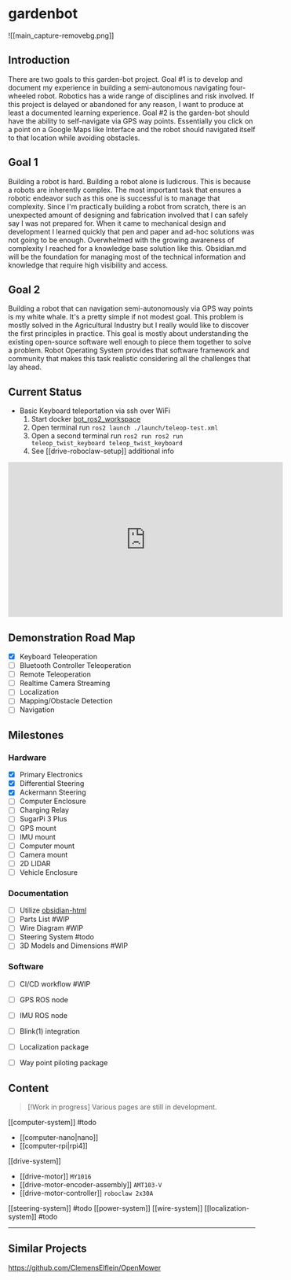 # gardenbot


![[main_capture-removebg.png]]


## Introduction

There are two goals to this garden-bot project. Goal #1 is to develop and document my experience in building a semi-autonomous navigating four-wheeled robot. Robotics has a wide range of disciplines and risk involved. If this project is delayed or abandoned for any reason, I want to produce at least a documented learning experience. Goal #2 is the garden-bot should have the ability to self-navigate via GPS way points. Essentially you click on a point on a Google Maps like Interface and the robot should navigated itself to that location while avoiding obstacles.

## Goal 1

Building a robot is hard. Building a robot alone is ludicrous. This is because a robots are inherently complex. The most important task that ensures a robotic endeavor such as this one is successful is to manage that complexity. Since I'm practically building a robot from scratch, there is an unexpected amount of designing and fabrication involved that I can safely say I was not prepared for. When it came to mechanical design and development I learned quickly that pen and paper and ad-hoc solutions was not going to be enough. Overwhelmed with the growing awareness of complexity I reached for a knowledge base solution like this. Obsidian.md will be the foundation for managing most of the technical information and knowledge that require high visibility and access.

## Goal 2

Building a robot that can navigation semi-autonomously via GPS way points is my white whale. It's a pretty simple if not modest goal. This problem is mostly solved in the Agricultural Industry but I really would like to discover the first principles in practice. This goal is mostly about understanding the existing open-source software well enough to piece them together to solve a problem. Robot Operating System provides that software framework and community that makes this task realistic considering all the challenges that lay ahead.

## Current Status

- Basic Keyboard teleportation via ssh over WiFi
	1. Start docker [bot_ros2_workspace](https://github.com/digitalhabitat/bot_ros2_workspace)
	2. Open terminal run `ros2 launch ./launch/teleop-test.xml`
	3. Open a second terminal run `ros2 run ros2 run teleop_twist_keyboard teleop_twist_keyboard`
	4. See [[drive-roboclaw-setup]] additional info

<iframe width="560" height="315" src="https://www.youtube.com/embed/C3Nxp40HBfw" title="YouTube video player" frameborder="0" allow="accelerometer; autoplay; clipboard-write; encrypted-media; gyroscope; picture-in-picture; web-share" allowfullscreen></iframe>

## Demonstration Road Map

- [x] Keyboard Teleoperation
- [ ] Bluetooth Controller Teleoperation
- [ ] Remote Teleoperation
- [ ] Realtime Camera Streaming
- [ ] Localization
- [ ] Mapping/Obstacle Detection
- [ ] Navigation

## Milestones

### Hardware

- [x] Primary Electronics 
- [x] Differential Steering
- [x] Ackermann Steering
- [ ] Computer Enclosure
- [ ] Charging Relay
- [ ] SugarPi 3 Plus
- [ ] GPS mount
- [ ] IMU mount
- [ ] Computer mount
- [ ] Camera mount
- [ ] 2D LIDAR
- [ ] Vehicle Enclosure

### Documentation

- [ ] Utilize [obsidian-html](https://github.comobsidian-html/obsidian-html) 
- [ ] Parts List #WIP 
- [ ] Wire Diagram #WIP 
- [ ] Steering System #todo
- [ ] 3D Models and Dimensions #WIP

### Software

- [ ] CI/CD workflow #WIP
- [ ] GPS ROS node
- [ ] IMU ROS node
- [ ] Blink(1) integration
- [ ] Localization package
- [ ] Way point piloting package


##  Content

>[!Work in progress]
> Various pages are still in development.

[[computer-system]] #todo
- [[computer-nano|nano]]
- [[computer-rpi|rpi4]]

[[drive-system]]
- [[drive-motor]] `MY1016`
- [[drive-motor-encoder-assembly]] `AMT103-V`
- [[drive-motor-controller]] `roboclaw 2x30A`

[[steering-system]] #todo
[[power-system]]
[[wire-system]]
[[localization-system]] #todo

---

## Similar Projects

https://github.com/ClemensElflein/OpenMower